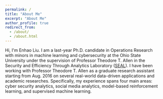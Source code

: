 ```yaml
---
permalink: /
title: "About Me"
excerpt: "About Me"
author_profile: true
redirect_from: 
  - /about/
  - /about.html
---
```


Hi, I'm Enhao Liu. I am a last-year Ph.D. candidate in Operations Research with minors in machine learning and cybersecurity at the Ohio State University under the supervision of Professor Theodore T. Allen in the Security and Efficiency Through Analytics Laboratory ([SEAL](http://www.blying.com/)). I have been working with Professor Theodore T. Allen as a graduate research assistant starting from Aug. 2016 on several real-world data-driven applications and academic researches. Specifically, my experience spans four main areas: cyber security analytics, social media analytics, model-based reinforcement learning, and supervised machine learning. 


